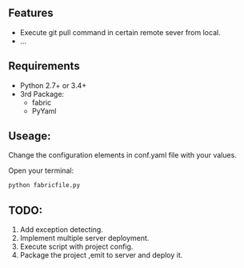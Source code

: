## Features

- Execute git pull command in certain remote sever from local.
- ...

## Requirements

- Python 2.7+ or 3.4+
- 3rd Package:
  - fabric
  - PyYaml

## Useage:

Change the configuration elements in conf.yaml file with your values.

Open your terminal:

```bash
python fabricfile.py
```

## TODO:

 1. Add exception detecting.
 2. Implement multiple server deployment.
 3. Execute script with project config.
 4. Package the project ,emit to server and deploy it.
